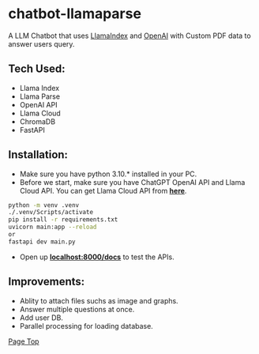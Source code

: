 # chatbot-llamaparse

A LLM Chatbot that uses [LlamaIndex](https://www.llamaindex.ai/) and [OpenAI](https://openai.com/) with Custom PDF data to answer users query.

## Tech Used:
- Llama Index
- Llama Parse
- OpenAI API
- Llama Cloud
- ChromaDB
- FastAPI


## Installation:

- Make sure you have python 3.10.* installed in your PC.
- Before we start, make sure you have ChatGPT OpenAI API and Llama Cloud API. You can get Llama Cloud API from [**here**](https://cloud.llamaindex.ai/).

```bash
python -m venv .venv
./.venv/Scripts/activate
pip install -r requirements.txt
uvicorn main:app --reload
or 
fastapi dev main.py
```

- Open up [**localhost:8000/docs**](http://localhost:8000/docs) to test the APIs.


## Improvements:

- Ablity to attach files suchs as image and graphs.
- Answer multiple questions at once.
- Add user DB.
- Parallel processing for loading database.

[Page Top](#chatbot-llamaparse)